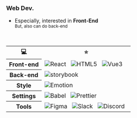 <div>
  <h3 align="left">Web Dev.</h3>
  <ul align="left">
  <li>Especially, interested in <strong>Front-End</strong></li>
  <small>But, also can do back-end</small>
  </ul>
  <br />
</div>

<table align="left">
  <tr>
    <th>💻</th>
    <th>⭐️</th>
  </tr>

  <tr>
    <th>
    Front-end
    </th>
  <td>
    <img alt="React" src="https://img.shields.io/badge/React-61DAFB?style=for-the-badge&logo=React&logoColor=white"/></a> &nbsp
    <img alt="HTML5" src="https://img.shields.io/badge/JavaScript-F7DF1E?style=for-the-badge&logo=JavaScript&logoColor=white"/></a> &nbsp
    <img alt="Vue3" src="https://img.shields.io/badge/JQuery-0769AD?style=for-the-badge&logo=JQuery&logoColor=white"/></a> &nbsp
    <!-- <img alt="HTML5" src="https://img.shields.io/badge/HTML5-E34F26?style=for-the-badge&logo=HTML5&logoColor=white"/></a> &nbsp
    <img alt="HTML5" src="https://img.shields.io/badge/CSS3-1572B6?style=for-the-badge&logo=CSS3&logoColor=white"/></a> &nbsp -->
  </td>
  </tr>
  <tr>
    <th>
    Back-end
    </th>
    <td>
    <img alt="storybook" src="https://img.shields.io/badge/Spring-6DB33F?style=for-the-badge&logo=Spring&logoColor=white"/></a> &nbsp
    </td>
  </tr>
  <tr>
    <th>
    Style
    </th>
    <td>
    <!-- <img alt="SCSS" src="https://img.shields.io/badge/Sass-CC6699?style=for-the-badge&logo=Sass&logoColor=white"/></a> &nbsp -->
    <img alt="Emotion" src="https://img.shields.io/badge/Emotion-e599f7?style=for-the-badge&logo=Emotion"/></a> &nbsp
    </td>
  </tr>
  <tr>
    <th>
    Settings
    </th>
    <td>
    <!-- <img alt="Webpack" src="https://img.shields.io/badge/Webpack-8DD6F9?style=for-the-badge&logo=Webpack&logoColor=white"/></a> &nbsp -->
    <img alt="Babel" src="https://img.shields.io/badge/Babel-F9DC3E?style=for-the-badge&logo=Babel&logoColor=white"/></a> &nbsp
    <!-- <img alt="ESLint" src="https://img.shields.io/badge/Eslint-4B32C3?style=for-the-badge&logo=Eslint&logoColor=white"/></a> &nbsp -->
    <img alt="Prettier" src="https://img.shields.io/badge/Prettier-F7B93E?style=for-the-badge&logo=Prettier&logoColor=white"/></a> &nbsp
    </td>
  </tr>
  <tr>
    <th>
    Tools
    </th>
    <td>
    <img alt="Figma" src="https://img.shields.io/badge/Figma-F24E1E?style=for-the-badge&logo=Figma&logoColor=white"/></a> &nbsp
    <img alt="Slack" src="https://img.shields.io/badge/Slack-862e9c?style=for-the-badge"/></a> &nbsp
        <img alt="Discord" src="https://img.shields.io/badge/Discord-5865F2?style=for-the-badge&logo=Discord&logoColor=white"/></a> &nbsp
    <!-- <img alt="Notion" src="https://img.shields.io/badge/Notion-000000?style=for-the-badge&logo=Notion&logoColor=white"/></a> &nbsp -->
    </td>
  </tr>
</table>